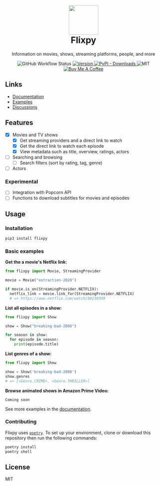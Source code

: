 <h1 align="center">
  <img src="assets/logo.svg" width=95>
  <br>
  Flixpy
</h1>

<p align="center">
Information on movies, shows, streaming platforms, people, and more
</p>

<!-- Badges -->
<p align="center">
  <img alt="GitHub Workflow Status" src="https://img.shields.io/github/workflow/status/ninest/flixpy/PyTest?style=flat-square">
  <a href="https://pypi.org/project/flixpy/">
    <img src="https://img.shields.io/pypi/v/flixpy?color=blue&style=flat-square" alt="Version" />
  </a>
  <a href="https://pypi.org/project/flixpy/">
    <img alt="PyPI - Downloads" src="https://img.shields.io/pypi/dm/flixpy?color=red&style=flat-square" />
  </a>

  <img src="https://img.shields.io/github/license/ninest/flixpy?style=flat-square" alt="MIT" />
  <a href="https://www.buymeacoffee.com/ninest">
    <img src="https://img.shields.io/badge/Donate-Buy%20Me%20A%20Coffee-orange.svg?style=flat-square" alt="Buy Me A Coffee">
  </a>
</p>

## Links

- [Documentation](http://flixpy.now.sh/)
- [Examples](https://github.com/ninest/flixpy/tree/master/examples)
- [Discussions](https://github.com/ninest/flixpy/discussions)

## Features

- [x] Movies and TV shows
  - [x] Get streaming providers and a direct link to watch
  - [x] Get the direct link to watch each episode
  - [x] View metadata such as title, overview, ratings, actors
- [ ] Searching and browsing
  - [ ] Search filters (sort by rating, tag, genre)
- [ ] Actors

### Experimental

- [ ] Integration with Popcorn API
- [ ] Functions to download subtitles for movies and episodes

## Usage

### Installation

```bash
pip3 install flixpy
```

### Basic examples

**Get the a movie's Netflix link:**

```py
from flixpy import Movie, StreamingProvider

movie = Movie("extraction-2020")

if movie.is_on(StreamingProvider.NETFLIX):
  netflix_link = movie.link_for(StreamingProvider.NETFLIX)
  # => https://www.netflix.com/watch/80230399
```

**List all episodes in a show:**

```py
from flixpy import Show

show = Show("breaking-bad-2008")

for season in show:
  for episode in season:
    print(episode.title)
```

**List genres of a show:**

```py
from flixpy import Show

show = Show('breaking-bad-2008')
show.genres
# => [<Genre.CRIME>, <Genre.THRILLER>]
```

**Browse animated shows in Amazon Prime Video:**

```
Coming soon
```

See more examples in the [documentation](http://flixpy.now.sh/).

### Contributing

Flixpy uses [`poetry`](https://python-poetry.org/). To set up your environment, clone or download this repository then run the following commands:

```bash
poetry install
poetry shell
```

## License

MIT
